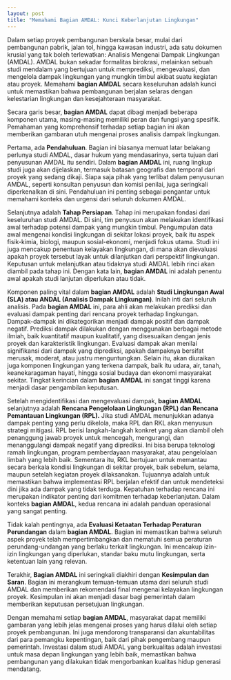 ```yaml
---
layout: post
title: "Memahami Bagian AMDAL: Kunci Keberlanjutan Lingkungan"
---
```


Dalam setiap proyek pembangunan berskala besar, mulai dari pembangunan pabrik, jalan tol, hingga kawasan industri, ada satu dokumen krusial yang tak boleh terlewatkan: Analisis Mengenai Dampak Lingkungan (AMDAL). AMDAL bukan sekadar formalitas birokrasi, melainkan sebuah studi mendalam yang bertujuan untuk memprediksi, mengevaluasi, dan mengelola dampak lingkungan yang mungkin timbul akibat suatu kegiatan atau proyek. Memahami **bagian AMDAL** secara keseluruhan adalah kunci untuk memastikan bahwa pembangunan berjalan selaras dengan kelestarian lingkungan dan kesejahteraan masyarakat.

Secara garis besar, **bagian AMDAL** dapat dibagi menjadi beberapa komponen utama, masing-masing memiliki peran dan fungsi yang spesifik. Pemahaman yang komprehensif terhadap setiap bagian ini akan memberikan gambaran utuh mengenai proses analisis dampak lingkungan.

Pertama, ada **Pendahuluan**. Bagian ini biasanya memuat latar belakang perlunya studi AMDAL, dasar hukum yang mendasarinya, serta tujuan dari penyusunan AMDAL itu sendiri. Dalam **bagian AMDAL** ini, ruang lingkup studi juga akan dijelaskan, termasuk batasan geografis dan temporal dari proyek yang sedang dikaji. Siapa saja pihak yang terlibat dalam penyusunan AMDAL, seperti konsultan penyusun dan komisi penilai, juga seringkali diperkenalkan di sini. Pendahuluan ini penting sebagai pengantar untuk memahami konteks dan urgensi dari seluruh dokumen AMDAL.

Selanjutnya adalah **Tahap Persiapan**. Tahap ini merupakan fondasi dari keseluruhan studi AMDAL. Di sini, tim penyusun akan melakukan identifikasi awal terhadap potensi dampak yang mungkin timbul. Pengumpulan data awal mengenai kondisi lingkungan di sekitar lokasi proyek, baik itu aspek fisik-kimia, biologi, maupun sosial-ekonomi, menjadi fokus utama. Studi ini juga mencakup penentuan kelayakan lingkungan, di mana akan dievaluasi apakah proyek tersebut layak untuk dilanjutkan dari perspektif lingkungan. Keputusan untuk melanjutkan atau tidaknya studi AMDAL lebih rinci akan diambil pada tahap ini. Dengan kata lain, **bagian AMDAL** ini adalah penentu awal apakah studi lanjutan diperlukan atau tidak.

Komponen paling vital dalam **bagian AMDAL** adalah **Studi Lingkungan Awal (SLA) atau ANDAL (Analisis Dampak Lingkungan)**. Inilah inti dari seluruh analisis. Pada **bagian AMDAL** ini, para ahli akan melakukan prediksi dan evaluasi dampak penting dari rencana proyek terhadap lingkungan. Dampak-dampak ini dikategorikan menjadi dampak positif dan dampak negatif. Prediksi dampak dilakukan dengan menggunakan berbagai metode ilmiah, baik kuantitatif maupun kualitatif, yang disesuaikan dengan jenis proyek dan karakteristik lingkungan. Evaluasi dampak akan menilai signifikansi dari dampak yang diprediksi, apakah dampaknya bersifat merusak, moderat, atau justru menguntungkan. Selain itu, akan diuraikan juga komponen lingkungan yang terkena dampak, baik itu udara, air, tanah, keanekaragaman hayati, hingga sosial budaya dan ekonomi masyarakat sekitar. Tingkat kerincian dalam **bagian AMDAL** ini sangat tinggi karena menjadi dasar pengambilan keputusan.

Setelah mengidentifikasi dan mengevaluasi dampak, **bagian AMDAL** selanjutnya adalah **Rencana Pengelolaan Lingkungan (RPL) dan Rencana Pemantauan Lingkungan (RPL).** Jika studi AMDAL menunjukkan adanya dampak penting yang perlu dikelola, maka RPL dan RKL akan menyusun strategi mitigasi. RPL berisi langkah-langkah konkret yang akan diambil oleh penanggung jawab proyek untuk mencegah, mengurangi, dan menanggulangi dampak negatif yang diprediksi. Ini bisa berupa teknologi ramah lingkungan, program pemberdayaan masyarakat, atau pengelolaan limbah yang lebih baik. Sementara itu, RKL bertujuan untuk memantau secara berkala kondisi lingkungan di sekitar proyek, baik sebelum, selama, maupun setelah kegiatan proyek dilaksanakan. Tujuannya adalah untuk memastikan bahwa implementasi RPL berjalan efektif dan untuk mendeteksi dini jika ada dampak yang tidak terduga. Kepatuhan terhadap rencana ini merupakan indikator penting dari komitmen terhadap keberlanjutan. Dalam konteks **bagian AMDAL**, kedua rencana ini adalah panduan operasional yang sangat penting.

Tidak kalah pentingnya, ada **Evaluasi Ketaatan Terhadap Peraturan Perundangan** dalam **bagian AMDAL**. Bagian ini memastikan bahwa seluruh aspek proyek telah mempertimbangkan dan mematuhi semua peraturan perundang-undangan yang berlaku terkait lingkungan. Ini mencakup izin-izin lingkungan yang diperlukan, standar baku mutu lingkungan, serta ketentuan lain yang relevan.

Terakhir, **Bagian AMDAL** ini seringkali diakhiri dengan **Kesimpulan dan Saran**. Bagian ini merangkum temuan-temuan utama dari seluruh studi AMDAL dan memberikan rekomendasi final mengenai kelayakan lingkungan proyek. Kesimpulan ini akan menjadi dasar bagi pemerintah dalam memberikan keputusan persetujuan lingkungan.

Dengan memahami setiap **bagian AMDAL**, masyarakat dapat memiliki gambaran yang lebih jelas mengenai proses yang harus dilalui oleh setiap proyek pembangunan. Ini juga mendorong transparansi dan akuntabilitas dari para pemangku kepentingan, baik dari pihak pengembang maupun pemerintah. Investasi dalam studi AMDAL yang berkualitas adalah investasi untuk masa depan lingkungan yang lebih baik, memastikan bahwa pembangunan yang dilakukan tidak mengorbankan kualitas hidup generasi mendatang.
